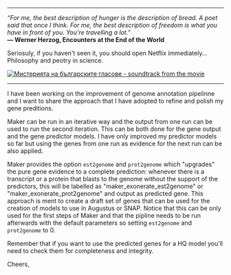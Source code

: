 *******

*“For me, the best description of hunger is the description of bread. A poet said that once I think. For me, the best description of freedom is what you have in front of you. You're travelling a lot.”*         
**― Werner Herzog, Encounters at the End of the World**

Seriosuly, if you haven't seen it, you should open Netflix immediately... Philosophy and peotry in science.  

[![Мистерията на българските гласове - soundtrack from the movie](http://lwlcdn.lwlies.com/wp-content/uploads/2017/03/encounters-at-the-end-of-the-world-penguins-1108x0-c-default.jpg)](https://www.youtube.com/watch?v=aXkdKwHckjU&list=RDMMaXkdKwHckjU&start_radio=1)

***************

I have been working on the improvement of genome annotation pipelinne and I want to share the approach that I have adopted to refine and polish my gene preditions.

Maker can be run in an iterative way and the output from one run can be used to run the second iteration. This can be both done for the gene output and the gene predictor models. I have only improved my predictor models so far but using the genes from one run as evidence for the next run can be also applied.

Maker provides the option ```est2genome``` and ```prot2genome``` which "upgrades" the pure gene evidence to a complete prediction: whenever there is a transcript or a protein that blasts to the genome without the support of the predictors, this will be labelled as "maker_exonerate_est2genome" or "maker_exonerate_prot2genome" and output as predicted gene. This approach is ment to create a draft set of genes that can be used for the creation of models to use in Augustus or SNAP. Notice that this can be only used for the first steps of Maker and that the pipline needs to be run afterwards with the default parameters so setting ```est2genome``` and ```prot2genome``` to 0.

Remember that if you want to use the predicted genes for a HQ model you'll need to check them for completeness and integrity.

Cheers,
